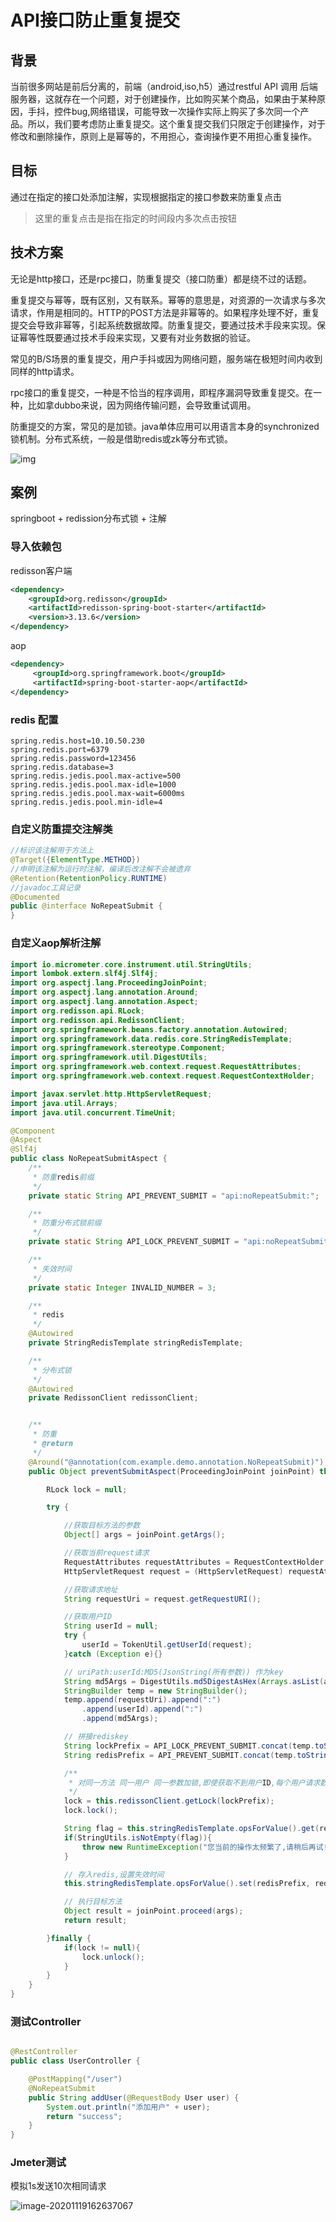 # API接口防止重复提交

## 背景

当前很多网站是前后分离的，前端（android,iso,h5）通过restful API 调用 后端服务器，这就存在一个问题，对于创建操作，比如购买某个商品，如果由于某种原因，手抖，控件bug,网络错误，可能导致一次操作实际上购买了多次同一个产品。所以，我们要考虑防止重复提交。这个重复提交我们只限定于创建操作，对于修改和删除操作，原则上是幂等的，不用担心，查询操作更不用担心重复操作。

## 目标

通过在指定的接口处添加注解，实现根据指定的接口参数来防重复点击

>这里的重复点击是指在指定的时间段内多次点击按钮

## 技术方案

无论是http接口，还是rpc接口，防重复提交（接口防重）都是绕不过的话题。

重复提交与幂等，既有区别，又有联系。幂等的意思是，对资源的一次请求与多次请求，作用是相同的。HTTP的POST方法是非幂等的。如果程序处理不好，重复提交会导致非幂等，引起系统数据故障。防重复提交，要通过技术手段来实现。保证幂等性既要通过技术手段来实现，又要有对业务数据的验证。



常见的B/S场景的重复提交，用户手抖或因为网络问题，服务端在极短时间内收到同样的http请求。

rpc接口的重复提交，一种是不恰当的程序调用，即程序漏洞导致重复提交。在一种，比如拿dubbo来说，因为网络传输问题，会导致重试调用。

防重提交的方案，常见的是加锁。java单体应用可以用语言本身的synchronized锁机制。分布式系统，一般是借助redis或zk等分布式锁。

![img](./img/202192-20200706191423723-1080732923.png)

## 案例

springboot + redission分布式锁 + 注解

### 导入依赖包

redisson客户端

```xml
<dependency>
    <groupId>org.redisson</groupId>
    <artifactId>redisson-spring-boot-starter</artifactId>
    <version>3.13.6</version>
</dependency>
```

aop

```xml
<dependency>
     <groupId>org.springframework.boot</groupId>
     <artifactId>spring-boot-starter-aop</artifactId>
</dependency>
```

### redis 配置

```properties
spring.redis.host=10.10.50.230
spring.redis.port=6379
spring.redis.password=123456
spring.redis.database=3
spring.redis.jedis.pool.max-active=500
spring.redis.jedis.pool.max-idle=1000
spring.redis.jedis.pool.max-wait=6000ms
spring.redis.jedis.pool.min-idle=4
```

### 自定义防重提交注解类

```java
//标识该注解用于方法上
@Target({ElementType.METHOD})
//申明该注解为运行时注解，编译后改注解不会被遗弃
@Retention(RetentionPolicy.RUNTIME)
//javadoc工具记录
@Documented
public @interface NoRepeatSubmit {
}
```

### 自定义aop解析注解

```java
import io.micrometer.core.instrument.util.StringUtils;
import lombok.extern.slf4j.Slf4j;
import org.aspectj.lang.ProceedingJoinPoint;
import org.aspectj.lang.annotation.Around;
import org.aspectj.lang.annotation.Aspect;
import org.redisson.api.RLock;
import org.redisson.api.RedissonClient;
import org.springframework.beans.factory.annotation.Autowired;
import org.springframework.data.redis.core.StringRedisTemplate;
import org.springframework.stereotype.Component;
import org.springframework.util.DigestUtils;
import org.springframework.web.context.request.RequestAttributes;
import org.springframework.web.context.request.RequestContextHolder;

import javax.servlet.http.HttpServletRequest;
import java.util.Arrays;
import java.util.concurrent.TimeUnit;

@Component
@Aspect
@Slf4j
public class NoRepeatSubmitAspect {
    /**
     * 防重redis前缀
     */
    private static String API_PREVENT_SUBMIT = "api:noRepeatSubmit:";

    /**
     * 防重分布式锁前缀
     */
    private static String API_LOCK_PREVENT_SUBMIT = "api:noRepeatSubmit:lock:";

    /**
     * 失效时间
     */
    private static Integer INVALID_NUMBER = 3;

    /**
     * redis
     */
    @Autowired
    private StringRedisTemplate stringRedisTemplate;

    /**
     * 分布式锁
     */
    @Autowired
    private RedissonClient redissonClient;


    /**
     * 防重
     * @return
     */
    @Around("@annotation(com.example.demo.annotation.NoRepeatSubmit)")
    public Object preventSubmitAspect(ProceedingJoinPoint joinPoint) throws Throwable {

        RLock lock = null;

        try {

            //获取目标方法的参数
            Object[] args = joinPoint.getArgs();

            //获取当前request请求
            RequestAttributes requestAttributes = RequestContextHolder.getRequestAttributes();
            HttpServletRequest request = (HttpServletRequest) requestAttributes.resolveReference(RequestAttributes.REFERENCE_REQUEST);

            //获取请求地址
            String requestUri = request.getRequestURI();

            //获取用户ID
            String userId = null;
            try {
                userId = TokenUtil.getUserId(request);
            }catch (Exception e){}

            // uriPath:userId:MD5(JsonString(所有参数)) 作为key
            String md5Args = DigestUtils.md5DigestAsHex(Arrays.asList(args).toString().getBytes());
            StringBuilder temp = new StringBuilder();
            temp.append(requestUri).append(":")
                .append(userId).append(":")
                .append(md5Args);

            // 拼接rediskey
            String lockPrefix = API_LOCK_PREVENT_SUBMIT.concat(temp.toString());
            String redisPrefix = API_PREVENT_SUBMIT.concat(temp.toString());

            /**
             * 对同一方法 同一用户 同一参数加锁,即使获取不到用户ID,每个用户请求数据也会不一致，不会造成接口堵塞
             */
            lock = this.redissonClient.getLock(lockPrefix);
            lock.lock();

            String flag = this.stringRedisTemplate.opsForValue().get(redisPrefix);
            if(StringUtils.isNotEmpty(flag)){
                throw new RuntimeException("您当前的操作太频繁了,请稍后再试!");
            }

            // 存入redis,设置失效时间
            this.stringRedisTemplate.opsForValue().set(redisPrefix, redisPrefix, INVALID_NUMBER, TimeUnit.SECONDS);

            // 执行目标方法
            Object result = joinPoint.proceed(args);
            return result;

        }finally {
            if(lock != null){
                lock.unlock();
            }
        }
    }
}

```

### 测试Controller

```java

@RestController
public class UserController {

    @PostMapping("/user")
    @NoRepeatSubmit
    public String addUser(@RequestBody User user) {
        System.out.println("添加用户" + user);
        return "success";
    }
}
```



### Jmeter测试

模拟1s发送10次相同请求

![image-20201119162637067](./img/image-20201119162637067.png)

